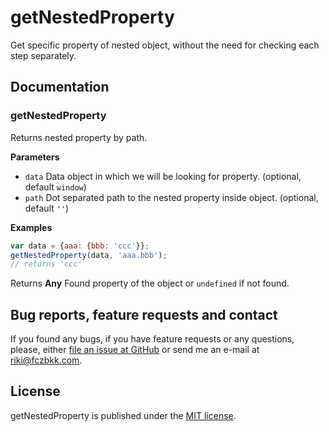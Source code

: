 # getNestedProperty

Get specific property of nested object, without the need for checking each step separately.

## Documentation

### getNestedProperty

Returns nested property by path.

**Parameters**

-   `data`  Data object in which we will be looking for property. (optional, default `window`)
-   `path`  Dot separated path to the nested property inside object. (optional, default `''`)

**Examples**

```javascript
var data = {aaa: {bbb: 'ccc'}};
getNestedProperty(data, 'aaa.bbb');
// returns 'ccc'
```

Returns **Any** Found property of the object or `undefined` if not found.

## Bug reports, feature requests and contact

If you found any bugs, if you have feature requests or any questions, please, either [file an issue at GitHub](https://github.com/fczbkk/get-nested-property/issues) or send me an e-mail at <a href="mailto:riki@fczbkk.com">riki@fczbkk.com</a>.

## License

getNestedProperty is published under the [MIT license](https://github.com/fczbkk/get-nested-property/blob/master/LICENSE).
